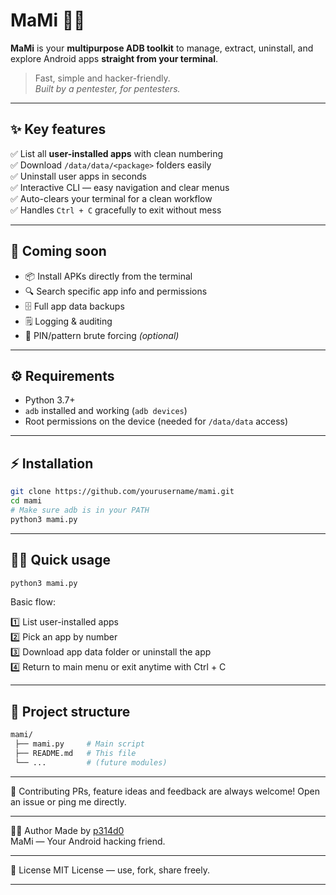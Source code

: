 # MaMi 🤖📱

**MaMi** is your **multipurpose ADB toolkit** to manage, extract, uninstall, and explore Android apps **straight from your terminal**.

> Fast, simple and hacker-friendly.  
> _Built by a pentester, for pentesters._

---

## ✨ **Key features**

✅ List all **user-installed apps** with clean numbering  
✅ Download `/data/data/<package>` folders easily  
✅ Uninstall user apps in seconds  
✅ Interactive CLI — easy navigation and clear menus  
✅ Auto-clears your terminal for a clean workflow  
✅ Handles `Ctrl + C` gracefully to exit without mess

---

## 🚀 **Coming soon**

- 📦 Install APKs directly from the terminal  
- 🔍 Search specific app info and permissions  
- 🗄️ Full app data backups  
- 🗒️ Logging & auditing  
- 🔐 PIN/pattern brute forcing *(optional)*

---

## ⚙️ **Requirements**

- Python 3.7+  
- `adb` installed and working (`adb devices`)  
- Root permissions on the device (needed for `/data/data` access)

---

## ⚡ **Installation**

```bash
git clone https://github.com/yourusername/mami.git
cd mami
# Make sure adb is in your PATH
python3 mami.py
```

---

## 🧑‍💻 Quick usage
```bash
python3 mami.py
```

Basic flow: 

1️⃣ List user-installed apps   
2️⃣ Pick an app by number  
3️⃣ Download app data folder or uninstall the app   
4️⃣ Return to main menu or exit anytime with Ctrl + C

---

## 📂 Project structure
```bash
mami/
 ├── mami.py     # Main script
 ├── README.md   # This file
 └── ...         # (future modules)
```

---

💚 Contributing
PRs, feature ideas and feedback are always welcome!
Open an issue or ping me directly.

---


👨‍💻 Author
Made by [p314d0](https://www.linkedin.com/in/nicolasgula/)  
MaMi — Your Android hacking friend.

---

📜 License
MIT License — use, fork, share freely.

---
















